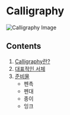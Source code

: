 # Calligraphy

![Calligraphy Image](http://www.saa.co.uk/media/catalog/category/cat_calligraphy_pads_paper.jpg)

## Contents
1. [Calligraphy란?](AboutCalligraphy.md "About Calligraphy")
2. [대표적인 서체](Fonts.md "Fonts")
3. [준비물](Preparation.md "Preparation")
	* 펜촉
	* 펜대
	* 종이
	* 잉크
